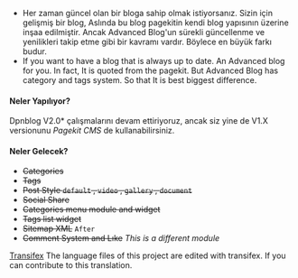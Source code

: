  - Her zaman güncel olan bir bloga sahip olmak istiyorsanız. Sizin için gelişmiş bir blog, Aslında bu blog pagekitin kendi blog yapısının üzerine inşaa edilmiştir. Ancak Advanced Blog'un sürekli güncellenme ve yenilikleri takip etme gibi bir kavramı vardır. Böylece en büyük farkı budur.
 - If you want to have a blog that is always up to date. An Advanced blog for you. In fact, It is quoted from the pagekit. But Advanced Blog has category and tags system. So that It is best biggest difference.

 #### Neler Yapılıyor?

Dpnblog V2.0* çalışmalarını devam ettiriyoruz, ancak siz yine de V1.X versionunu *Pagekit CMS* de kullanabilirsiniz.  

#### Neler Gelecek?

 - ~~Categories~~
 - ~~Tags~~
 - ~~Post Style `default` , `video` , `gallery` , `document`~~
 - ~~Social Share~~
 - ~~Categories menu module and widget~~
 - ~~Tags list widget~~
 - ~~Sitemap XML~~ `After`
 - ~~Comment System and Lıke~~  _This is a different module_ 

[Transifex](https://www.transifex.com/pastheme/advanced-blog-dpnblog)  The language files of this project are edited with transifex. If you can contribute to this translation.


